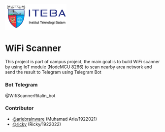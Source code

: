 <img src="Gambar/logo_iteba.png" alt="Logo Iteba" width="200"/>

# WiFi Scanner

This project is part of campus project, the main goal is to build WiFi scanner by using IoT module (NodeMCU 8266) to scan nearby area network and send the result to Telegram using Telegram Bot

### Bot Telegram

@WifiScannerRitalin_bot
### Contributor

- [@ariebrainware](https://github.com/ariebrainware) (Muhamad Arie/1922021)
- [@ricky](https://github.com/ricky546) (Ricky/1922022)